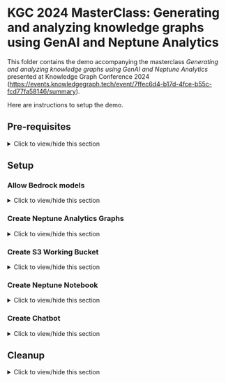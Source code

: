 # KGC 2024 MasterClass: Generating and analyzing knowledge graphs using GenAI and Neptune Analytics

This folder contains the demo accompanying the masterclass _Generating and analyzing knowledge graphs using GenAI and Neptune Analytics_ presented at Knowledge Graph Conference 2024 (<https://events.knowledgegraph.tech/event/7ffec6d4-b17d-4fce-b55c-fcd77fa58146/summary>). 

Here are instructions to setup the demo.

## Pre-requisites

<details><summary>Click to view/hide this section</summary>
<p>


You require an AWS account with permissions to create Amazon Neptune (<https://aws.amazon.com/neptune>) , Amazon Bedrock (<https://aws.amazon.com/bedrock>), Amazon SageMaker (<https://aws.amazon.com/sagemaker>), Amazon EC2 (<https://aws.amazon.com/ec2/>) , and Amazon Simple Storage Service (S3) (<https://aws.amazon.com/s3/>) resources.

Provision all resources in the same region. Use a region that supports both Neptune Analytics and Bedrock. See <https://docs.aws.amazon.com/neptune-analytics/latest/userguide/analytics-limits.html> and <https://docs.aws.amazon.com/bedrock/latest/userguide/bedrock-regions.html>.

We recommend using us-east-1 or us-west-2.

For simplicity, provision all resources in the same AWS account.

</p>
</details>

## Setup

### Allow Bedrock models

<details><summary>Click to view/hide this section</summary>
<p>

In your AWS console, open the Bedrock console and request model access for the _Titan Embeddings G1_ and _Claude_ models. For instructions how to request model access, follow <https://docs.aws.amazon.com/bedrock/latest/userguide/model-access.html>.

Check back until both models show as _Access granted_.

![Bedrock model access](images/bedrock_model_access.png "Bedrock model access").

You will need these models to create the LlamaIndex indexes. 

</p>
</details>


### Create Neptune Analytics Graphs

<details><summary>Click to view/hide this section</summary>
<p>


In your AWS console, open the Neptune console. In the left menu, select _Graphs_ and create two graphs. One will be used as the main knowledge graph for our demo. The other will be used separately by the chatbot.

Follow instructions <https://docs.aws.amazon.com/neptune-analytics/latest/userguide/gettingStarted-creating-a-graph.html> to create the graphs. 

#### Create main graph

Use the following settings: 
- Graph name: *kgc-demo*
- Data source: Create empty graph
- Enable public connectivity: check
- Setup private endpoint: uncheck
- Vector search settings: Enable these settings and set dimension to *1536*.

It will take a few minutes to create. Wait for the status of the graph to become *Available*. 

Then look in the configuration settings and note the graph identifier and endpoint. You will need these later.

![Graph identifier and endpoint](images/na_graph.png "Graph identifier and endpoint").

#### Create graph for chatbot

Follow the same steps as above to create a second graph. Name it *kgc-chat*. Wait it to become available and note down its graph identifier.

</p>
</details>

### Create S3 Working Bucket

<details><summary>Click to view/hide this section</summary>
<p>


Navigate to the S3 console. Create a bucket with a unique name similar to _kgc2024-masterclass-demo-\<yourname\>_. Follow instructions in <https://docs.aws.amazon.com/AmazonS3/latest/userguide/create-bucket-overview.html>. Accept defaults. The bucket may be private and use default encryption.

</p>
</details>


### Create Neptune Notebook

<details><summary>Click to view/hide this section</summary>
<p>


Follow instructions in https://docs.aws.amazon.com/neptune-analytics/latest/userguide/create-notebook-cfn.html to create a Sagemaker notebook instance for Neptune Analytics through CloudFormation. On the stack details page provide the following:

- Stack name: *KGC-Notebook*
- GraphEndpoint: enter the endpoint from the *kgc-demo* graph you created above.
- NotebookName: *kgc-notebook*

Leave the remaining parameters blank. Navigate through the remaining pages, accepting defaults.

![notebook params](images/na_notebook.png "notebook params").

Wait for the CloudFormation stack to complete. It may take several minutes.

#### Modify Notebook IAM Role

When complete, go the SageMaker console. In the left menu select _Notebook_. Locate your notebook in the main pane. 

![notebook_created](images/sm_notebook.png "notebook created").

Select the notebook to see its configuration. Locate its IAM role. Click on that role to bring it up in the IAM console.

Add two policies to the permissions: 

- *AmazonBedrockFullAccess*, giving the notebook access to invoke Bedrock models for embedding and entity extraction
- *AmazonS3FullAccess*, as the notebook will need write access to your working bucket.

![change notebook role](images/iam_notebook.png "change notebook role").

If you prefer narrower permissions, create your own policy that restricts S3 writes to only your working bucket and Bedrock invokes to only the Claude and Titan models.


#### Get Demo Notebook Files and Begin

Download the four notebooks from this repository:

- 0-PrepSources.ipynb
- 1-PopulateGraph.ipynb
- 2-CreateLlamaIndex.ipynb
- 3-GraphAlgorithms.ipynb

Back in the SageMaker console, open the Jupyter notebook folder view

![jupyter](images/jupyter.png "jupyter").

In Jupyter, upload the four notebooks should downloaded to your local machine above.

![jupyter notebooks upload](images/jupyter_upload.png "jupyter notebooks upload").

Now run through the notebooks! *0-PrepSources.ipynb* is optional, meant mostly to show how we prepared the data. You may skip this as the prepared data is already available publicly.

</p>
</details>


### Create Chatbot

<details><summary>Click to view/hide this section</summary>
<p>


We also provide a chatbot to ask natural language questions of the knowledge graph.

#### Create EC2 Instance

In the EC2 console, create an instance on which to run the chatbot. Select *Launch Instance*. Use the following settings:

- Name: *kgc-chat*
- Application/OS Image: *Amazon Linux 2023*
- Intance type: *t2.medium*
- Key Pair: create new and call it *kgc-chat*
- Network settings. VPC: Use the default VPC, which should already be selected.
- Network settings. Subnet: Choose a subnet that is public.

Use default values for the remaining settings. In the EC2 console, located the instance and wait for the instance to enter *Running* status. Select the instance to see its settings. Note down the Public IP address. You will need it later.

![ec2 instance](images/ec2.png "ec2 instance")

#### Modify EC2 Security Group

In the settings pane of the EC2 instance, select the _Security_ tab. Find the security group for the instance and click on it.  

![ec2 security group](images/ec2_sg.png "ec2 security group")

Edit the inbound rules of the security group as follows:

- Restrict access to port 22 (for SSH) to your local machine's IP address.
- Add a rule to allow access to port 8080 to your local machine's IP address. The chatbot will listen on this port.

This restricts access to the machine and the chatbot to only your machine.

![ec2 security group inbound rules](images/ec2_sg_inbound.png "ec2 security group inbound rules")


#### Modify EC2 IAM Role

In the EC2 console, select the instance. From the _Actions_ menu choose _Security_ | _Modify IAM Role_. 

![ec2 iam](images/ec2_iam.png "ec2 iam")

This takes you to a page to manage the IAM role for the instance. Select _Create new IAM role_. This opens the IAM console to allow you to define the role.  Create a role with a trust relationship for ec2 and permissions on Bedrock, S3, and Neptune Analytics. 

For Bedrock, add managed policy *AmazonBedrockFullAccess*. 

For S3, add managed policy *AmazonS3ReadOnlyAccess*.

For Neptune Analytics, create a policy the permissions

```
{
    "Version": "2012-10-17",
    "Statement": [
        {
            "Action": "neptune-graph:*",
            "Resource": "*",
            "Effect": "Allow"
        }
    ]
}
```

Here is what the trust relationship looks like:

![ec2 iam_trust](images/ec2_iam_trust.png "ec2 iam trust")

Here are the permissions:

![ec2 iam_perms](images/ec2_iam_perms.png "ec2 iam perms")

Name the role *kgc-chat-role*.

In the _Modify IAM Role_ page, associate this new role with the instance.

![ec2 iam_update](images/ec2_iam_update.png "ec2 iam update")


#### Connect to EC2 Instance

Open an SSH session to the instance. For instructions on how to do this, select _Connect_ | _SSH client_ from the details pane of your instance. 

For example, if your local machine is a Mac, the key file *kgc-chat.pem* was downloaded to your machine when setting up the instance. You can SSH to it as follows, substituting the public IP of your instance:

```
chmod 400 ~/Downloads/kgc-chat.pem
ssh -i ~/Downloads/kgc-chat.pem ec2-user@<my_public_ip>
```

##### Obtain Code and Download Dependencies

In the SSH session, obtain the source code for the chatbot as follows:

```
# clone the chatbot source
git clone https://github.com/aws-samples/amazon-neptune-ontology-example-blog.git

# extract just the chatbot
cp -r amazon-neptune-ontology-example-blog/notebook/kg_ai_alg/chatbot/neptune-genai-examples neptune-genai-examples
rm -rf amazon-neptune-ontology-example-blog

# go to the directory with the main code
cd neptune-genai-examples/llamaindex/knowledgegraphindex-chatbot-streamlit

# get python 3.11 if not already installed
sudo dnf install python3.11 -y

# get pip 3.11 if not already installed
sudo dnf install python3.11-pip -y

# install dependencies
pwd # should be /home/ec2-user/neptune-genai-examples/llamaindex/knowledgegraphindex-chatbot-streamlit
pip3.11 install -r requirements.txt 
```

##### Obtain text data

In the SSH session, obtain the press release documents by running the following from the /home/ec2-user/neptune-genai-examples/llamaindex/knowledgegraphindex-chatbot-streamlit directory.

```
pwd # should be /home/ec2-user/neptune-genai-examples/llamaindex/knowledgegraphindex-chatbot-streamlit
aws s3 sync s3://aws-neptune-customer-samples-us-east-1/kgc2024_na/rawtext data
```

##### Configure

In the SSH session, add a *.env* file in neptune-genai-examples/llamaindex/knowledgegraphindex-chatbot-streamlit:

```
GRAPH_ID=<your graph identifier> 
BASE_PERSIST_DIR=.
VSS_PERSIST_DIR=.
```

##### Start

In the SSH session, in directory neptune-genai-examples/llamaindex/knowledgegraphindex-chatbot-streamlit, run the chatbot

```
# set your region. For example us-east-1
export AWS_DEFAULT_REGION=<your region>

# start chatbot in foregraph
streamlit run main.py --server.port 8080
```

##### Access the chatbot from your browser

In your browser navigate to the chatbot. Its URL is *http://\<public host of EC2 instance\>:8080*. If you are unable to reach it, check that the security group for the EC2 instance allows inbound access to port 8080 from your machine.

The chatbot takes several minutes to index. Wait until the initialization completes and the following display shows:

![ec2 chatbot](images/chatbot.png "chatbot")


</p>
</details>

## Cleanup

<details><summary>Click to view/hide this section</summary>
<p>

This demo incurs cost. If you are done and wish to avoid further charges:

- Delete the Neptune Analytics graphs. The Neptune console provides an action to delete a graph. Or see <https://docs.aws.amazon.com/neptune-analytics/latest/apiref/API_DeleteGraph.html>. 
- Stop and remove the Sagemaker notebook instance. For this, delete the CloudFormation stack you created for the notebook. See <https://docs.aws.amazon.com/AWSCloudFormation/latest/UserGuide/cfn-console-delete-stack.html> for instructions how to delete a stack.
- Remove the S3 bucket. See <https://docs.aws.amazon.com/AmazonS3/latest/userguide/delete-bucket.html>.
- Terminate the EC2 instance. See <https://docs.aws.amazon.com/AWSEC2/latest/UserGuide/terminating-instances.html>.

</p>
</details>

